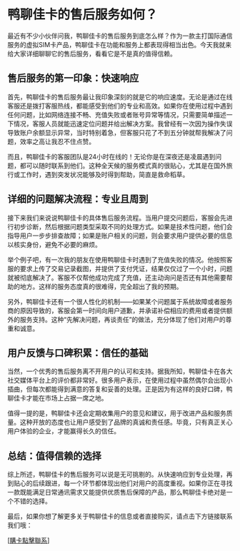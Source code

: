 # 鸭聊佳卡的售后服务如何？

最近有不少小伙伴问我，鸭聊佳卡的售后服务到底怎么样？作为一款主打国际通信服务的虚拟SIM卡产品，鸭聊佳卡在功能和服务上都表现得相当出色。今天我就来给大家详细聊聊它的售后服务，看看它是不是真的值得信赖。

## 售后服务的第一印象：快速响应

首先，鸭聊佳卡的售后服务最让我印象深刻的就是它的响应速度。无论是通过在线客服还是拨打客服热线，都能感受到他们的专业和高效。如果你在使用过程中遇到任何问题，比如网络连接不畅、充值失败或者账号异常等情况，只需要简单描述一下情况，客服人员就能迅速定位问题并给出解决方案。我曾经有一次因为操作失误导致账户余额显示异常，当时特别着急，但客服只花了不到五分钟就帮我解决了问题，效率之高让我忍不住点赞。

而且，鸭聊佳卡的客服团队是24小时在线的！无论你是在深夜还是凌晨遇到问题，都可以随时联系到他们。这种全天候的服务模式真的很贴心，尤其是在国外旅行或工作时，遇到突发状况能够及时得到帮助，简直是救命稻草。

## 详细的问题解决流程：专业且周到

接下来我们来说说鸭聊佳卡的具体售后服务流程。当用户提交问题后，客服会先进行初步诊断，然后根据问题类型采取不同的处理方式。如果是技术性问题，他们会指导用户一步步排查故障；如果是账户相关的问题，则会要求用户提供必要的信息以核实身份，避免不必要的麻烦。

举个例子吧，有一次我的朋友在使用鸭聊佳卡时遇到了充值失败的情况。他按照客服的要求上传了交易记录截图，并提供了支付凭证，结果仅仅过了一个小时，问题就被彻底解决了。客服不仅帮他成功完成了充值，还主动询问是否还有其他需要帮助的地方。这样的服务态度真的很难得，完全超出了我的预期。

另外，鸭聊佳卡还有一个很人性化的机制——如果某个问题属于系统故障或者服务商的原因导致的，客服会第一时间向用户道歉，并承诺补偿相应的费用或者提供额外的服务支持。这种“先解决问题，再谈责任”的做法，充分体现了他们对用户的尊重和诚意。

## 用户反馈与口碑积累：信任的基础

当然，一个优秀的售后服务离不开用户的认可和支持。据我所知，鸭聊佳卡在各大社交媒体平台上的评价都非常好。很多用户表示，在使用过程中虽然偶尔会出现小插曲，但每次都能得到满意的答复和妥善的处理。正是因为有这样的良好口碑，鸭聊佳卡才能在市场上占据一席之地。

值得一提的是，鸭聊佳卡还会定期收集用户的意见和建议，用于改进产品和服务质量。这种开放的态度也让用户感受到了品牌的真诚和责任感。毕竟，只有真正关心用户体验的企业，才能赢得长久的信任。

## 总结：值得信赖的选择

综上所述，鸭聊佳卡的售后服务可以说是无可挑剔的。从快速响应到专业处理，再到贴心的后续跟进，每一个环节都体现出他们对用户的高度重视。如果你正在寻找一款既能满足日常通讯需求又能提供优质售后保障的产品，那么鸭聊佳卡绝对是一个不错的选择。

最后，如果你想了解更多关于鸭聊佳卡的信息或者直接购买，请点击下方链接联系我们哦：

[[購卡點擊聯系](https://t.me/s/esim1088)]